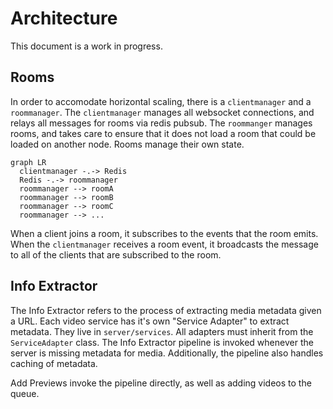# Architecture

This document is a work in progress.

## Rooms

In order to accomodate horizontal scaling, there is a `clientmanager` and a `roommanager`. The `clientmanager` manages all websocket connections, and relays all messages for rooms via redis pubsub. The `roommanger` manages rooms, and takes care to ensure that it does not load a room that could be loaded on another node. Rooms manage their own state.

```mermaid
graph LR
  clientmanager -.-> Redis
  Redis -.-> roommanager
  roommanager --> roomA
  roommanager --> roomB
  roommanager --> roomC
  roommanager --> ...
```

When a client joins a room, it subscribes to the events that the room emits. When the `clientmanager` receives a room event, it broadcasts the message to all of the clients that are subscribed to the room.

## Info Extractor

The Info Extractor refers to the process of extracting media metadata given a URL. Each video service has it's own "Service Adapter" to extract metadata. They live in `server/services`. All adapters must inherit from the `ServiceAdapter` class. The Info Extractor pipeline is invoked whenever the server is missing metadata for media. Additionally, the pipeline also handles caching of metadata.

Add Previews invoke the pipeline directly, as well as adding videos to the queue.
